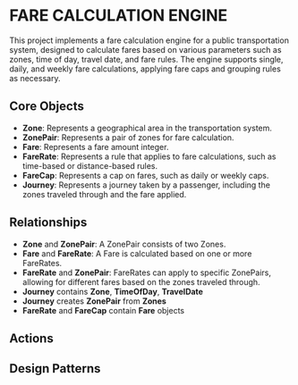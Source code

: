 # FARE CALCULATION ENGINE
This project implements a fare calculation engine for a public transportation system, designed to calculate fares based on various parameters such as zones, time of day, travel date, and fare rules. The engine supports single, daily, and weekly fare calculations, applying fare caps and grouping rules as necessary.

## Core Objects
- **Zone**: Represents a geographical area in the transportation system.
- **ZonePair**: Represents a pair of zones for fare calculation.
- **Fare**: Represents a fare amount integer.
- **FareRate**: Represents a rule that applies to fare calculations, such as time-based or distance-based rules.
- **FareCap**: Represents a cap on fares, such as daily or weekly caps.
- **Journey**: Represents a journey taken by a passenger, including the zones traveled through and the fare applied.
## Relationships
- **Zone** and **ZonePair**: A ZonePair consists of two Zones.
- **Fare** and **FareRate**: A Fare is calculated based on one or more FareRates.
- **FareRate** and **ZonePair**: FareRates can apply to specific ZonePairs, allowing for different fares based on the zones traveled through.
- **Journey** contains **Zone**, **TimeOfDay**, **TravelDate**
- **Journey** creates **ZonePair** from **Zones**
- **FareRate** and **FareCap** contain **Fare** objects
## Actions
## Design Patterns